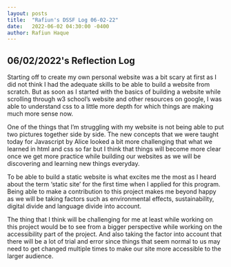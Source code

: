 ```yaml
---
layout: posts
title:  "Rafiun's DSSF Log 06-02-22"
date:   2022-06-02 04:30:00 -0400
author: Rafiun Haque
---
```

## 06/02/2022's Reflection Log

Starting off to create my own personal website was a bit scary at first as I did not think I had the adequate skills to be able to build a website from scratch. But as soon as I started with the basics of building a website while scrolling through w3 school’s website and other resources on google, I was able to understand css to a little more depth for which things are making much more sense now.

One of the things that I’m struggling with my website is not being able to put two pictures together side by side. The new concepts that we were taught today for Javascript by Alice looked a bit more challenging that what we learned in html and css so far but I think that things will become more clear once we get more practice while building our websites as we will be discovering and learning new things everyday.

To be able to build a static website is what excites me the most as I heard about the term ‘static site’ for the first time when I applied for this program. Being able to make a contribution to this project makes me beyond happy as we will be taking factors such as environmental effects, sustainability, digital divide and language divide into account.

The thing that I think will be challenging for me at least while working on this project would be to see from a bigger perspective while working on the accessibility part of the project. And also taking the factor into account that there will be a lot of trial and error since things that seem normal to us may need to get changed multiple times to make our site more accessible to the larger audience.
